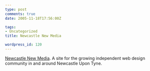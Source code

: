 ```yaml
---
type: post
comments: true
date: 2005-11-18T17:56:00Z

tags:
- Uncategorized
title: Newcastle New Media

wordpress_id: 120
---
```


[Newcastle New Media](http://newcastlenewmedia.org). A site for the growing independent web design community in and around Newcastle Upon Tyne.
